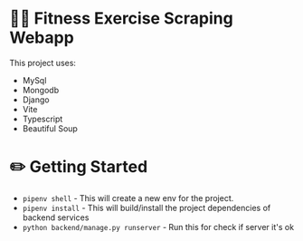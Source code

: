 # 🏋️‍♂️ Fitness Exercise Scraping Webapp
This project uses:
- MySql
- Mongodb
- Django
- Vite
- Typescript
- Beautiful Soup

# ✏️ Getting Started

- `pipenv shell` - This will create a new env for the project.
- `pipenv install` - This will build/install the project dependencies of backend services
- `python backend/manage.py runserver` - Run this for check if server it's ok
